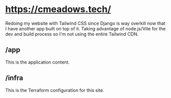 # https://cmeadows.tech/

Redoing my website with Tailwind CSS since Django is way overkill now that I have another app built on top of it. Taking advantage of node.js/Vite for the dev and build process so I'm not using the entire Tailwind CDN.

## /app

This is the application content.

## /infra

This is the Terraform configuration for this site.